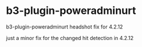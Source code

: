 b3-plugin-poweradminurt
=======================

b3-plugin-poweradminurt headshot fix for 4.2.12

just a minor fix for the changed hit detection in 4.2.12

